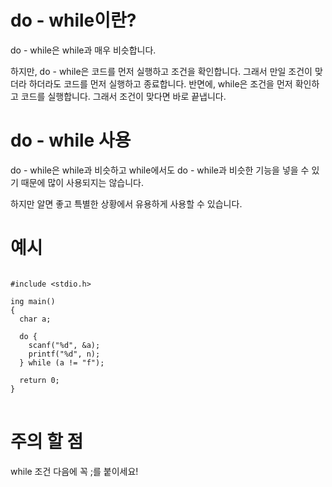 # do - while이란?

do - while은 while과 매우 비슷합니다.

하지만, do - while은 코드를 먼저 실행하고 조건을 확인합니다. 그래서 만일 조건이 맞더라 하더라도 코드를 먼저 실행하고 종료합니다.
반면에, while은 조건을 먼저 확인하고 코드를 실행합니다. 그래서 조건이 맞다면 바로 끝냅니다.

# do - while 사용

do - while은 while과 비슷하고 while에서도 do - while과 비슷한 기능을 넣을 수 있기 때문에 많이 사용되지는 않습니다.

하지만 알면 좋고 특별한 상황에서 유용하게 사용할 수 있습니다.

# 예시

<pre>
<code>
#include &lt;stdio.h>

ing main()
{
  char a;

  do {
    scanf("%d", &a);
    printf("%d", n);
  } while (a != "f");

  return 0;
}
</code>
</pre>

# 주의 할 점

while 조건 다음에 꼭 ;를 붙이세요!
